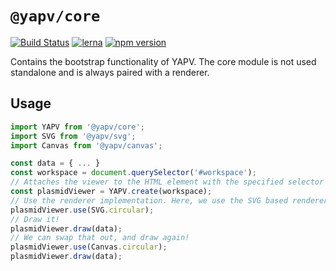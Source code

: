 # `@yapv/core`
[![Build Status](https://travis-ci.com/mycql/yapv.svg?branch=master)](https://travis-ci.com/mycql/yapv)
[![lerna](https://img.shields.io/badge/maintained%20with-lerna-cc00ff.svg)](https://lerna.js.org/)
[![npm version](https://badge.fury.io/js/%40yapv%2Fcore.svg)](https://badge.fury.io/js/%40yapv%2Fcore)

Contains the bootstrap functionality of YAPV. The core module is not used standalone and is always paired with a renderer.

## Usage

```typescript
import YAPV from '@yapv/core';
import SVG from '@yapv/svg';
import Canvas from '@yapv/canvas';

const data = { ... }
const workspace = document.querySelector('#workspace');
// Attaches the viewer to the HTML element with the specified selector
const plasmidViewer = YAPV.create(workspace);
// Use the renderer implementation. Here, we use the SVG based renderer
plasmidViewer.use(SVG.circular);
// Draw it!
plasmidViewer.draw(data);
// We can swap that out, and draw again!
plasmidViewer.use(Canvas.circular);
plasmidViewer.draw(data);
```
